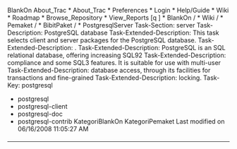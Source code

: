    BlankOn
 About_Trac
    * About_Trac
    * Preferences
    * Login
    * Help/Guide
    * Wiki
    * Roadmap
    * Browse_Repository
    * View_Reports
[q                 ]
    * BlankOn  /
    * Wiki  /
    * Pemaket  /
    * BibitPaket  /
    * PostgresqlServer
Task-Section: server
Task-Description: PostgreSQL database
Task-Extended-Description: This task selects client and server packages for the
PostgreSQL database.
Task-Extended-Description: .
Task-Extended-Description: PostgreSQL is an SQL relational database, offering
increasing SQL92
Task-Extended-Description: compliance and some SQL3 features.  It is suitable
for use with multi-user
Task-Extended-Description: database access, through its facilities for
transactions and fine-grained
Task-Extended-Description: locking.
Task-Key: postgresql
 * postgresql
 * postgresql-client
 * postgresql-doc
 * postgresql-contrib
KategoriBlankOn KategoriPemaket
Last modified on 06/16/2008 11:05:27 AM
#### 
    
 
 
 
 
 
---
 
